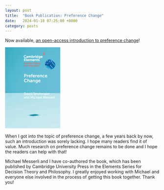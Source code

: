 ```yaml
---
layout: post
title:  "Book Publication: Preference Change"
date:   2024-01-18 07:25:00 +0000
category: posts
---
```


Now available, [an open-access introduction to preference change](http://doi.org/10.1017/9781009181860)!

![Book Cover](/assets/images/cover.jpg)

When I got into the topic of preference change, a few years back by now, such an introduction was sorely lacking. I hope many readers find it of value. Much research on preference change remains to be done and I hope the readers can help with that!

Michael Messerli and I have co-authored the book, which has been published by Cambridge University Press in the Elements Series for Decision Theory and Philosophy. I greatly enjoyed working with Michael and everyone else involved in the process of getting this book together. Thank you!
